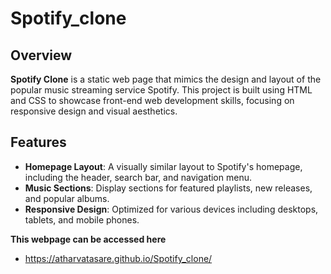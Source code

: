 # Spotify_clone

## Overview

**Spotify Clone** is a static web page that mimics the design and layout of the popular music streaming service Spotify. This project is built using HTML and CSS to showcase front-end web development skills, focusing on responsive design and visual aesthetics.

## Features

- **Homepage Layout**: A visually similar layout to Spotify's homepage, including the header, search bar, and navigation menu.
- **Music Sections**: Display sections for featured playlists, new releases, and popular albums.
- **Responsive Design**: Optimized for various devices including desktops, tablets, and mobile phones.

**This webpage can be accessed here**
- https://atharvatasare.github.io/Spotify_clone/
